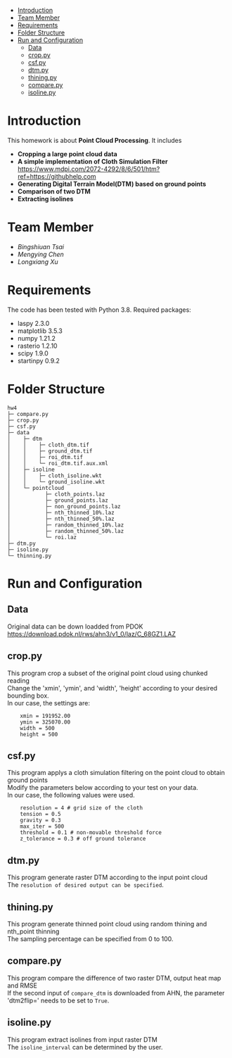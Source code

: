 - [Introduction](#introduction)
- [Team Member](#team-member)
- [Requirements](#requirements)
- [Folder Structure](#folder-structure)
- [Run and Configuration](#run-and-configuration)
  * [Data](#data)
  * [crop.py](#croppy)
  * [csf.py](#csfpy)
  * [dtm.py](#dtmpy)
  * [thining.py](#thiningpy)
  * [compare.py](#comparepy)
  * [isoline.py](#isolinepy)


# Introduction
This homework is about **Point Cloud Processing**. It includes
- **Cropping a large point cloud data**
- **A simple implementation of Cloth Simulation Filter**    
        <https://www.mdpi.com/2072-4292/8/6/501/htm?ref=https://githubhelp.com>
- **Generating Digital Terrain Model(DTM) based on ground points**
- **Comparison of two DTM**
- **Extracting isolines**

# Team Member
- *Bingshiuan Tsai*
- *Mengying Chen*
- *Longxiang Xu*

# Requirements
The code has been tested with Python 3.8.
Required packages:
- laspy 2.3.0
- matplotlib 3.5.3
- numpy 1.21.2
- rasterio 1.2.10
- scipy 1.9.0
- startinpy 0.9.2

# Folder Structure
```
hw4
├─ compare.py  
├─ crop.py  
├─ csf.py  
├─ data  
│    ├─ dtm  
│    │    ├─ cloth_dtm.tif  
│    │    ├─ ground_dtm.tif  
│    │    ├─ roi_dtm.tif  
│    │    └─ roi_dtm.tif.aux.xml  
│    ├─ isoline  
│    │    ├─ cloth_isoline.wkt  
│    │    └─ ground_isoline.wkt  
│    └─ pointcloud  
│           ├─ cloth_points.laz  
│           ├─ ground_points.laz   
│           ├─ non_ground_points.laz  
│           ├─ nth_thinned_10%.laz  
│           ├─ nth_thinned_50%.laz  
│           ├─ random_thinned_10%.laz  
│           ├─ random_thinned_50%.laz  
│           └─ roi.laz
├─ dtm.py  
├─ isoline.py  
└─ thinning.py  
```

# Run and Configuration
## Data
Original data can be down loadded from PDOK  <https://download.pdok.nl/rws/ahn3/v1_0/laz/C_68GZ1.LAZ>

## crop.py
This program crop a subset of the original point cloud using chunked reading   
Change the 'xmin', 'ymin', and 'width', 'height' according to your desired bounding box.    
In our case, the settings are:
```
    xmin = 191952.00
    ymin = 325070.00
    width = 500
    height = 500
```

## csf.py
This program applys a cloth simulation filtering on the point cloud to obtain ground points  
Modify the parameters below according to your test on your data.   
In our case, the following values were used.
```
    resolution = 4 # grid size of the cloth
    tension = 0.5 
    gravity = 0.3
    max_iter = 500
    threshold = 0.1 # non-movable threshold force
    z_tolerance = 0.3 # off ground tolerance
```

## dtm.py
This program generate raster DTM according to the input point cloud   
The `resolution of desired output can be specified`.

## thining.py
This program generate thinned point cloud using random thining and nth_point thinning   
The sampling percentage can be specified from 0 to 100.

## compare.py
This program compare the difference of two raster DTM, output heat map and RMSE  
If the second input of `compare_dtm` is downloaded from AHN, the parameter 'dtm2flip=' needs to be set to `True`.

## isoline.py
This program extract isolines from input raster DTM   
The `isoline_interval` can be determined by the user.


